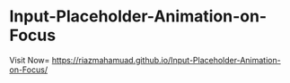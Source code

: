# Input-Placeholder-Animation-on-Focus

Visit Now= https://riazmahamuad.github.io/Input-Placeholder-Animation-on-Focus/
